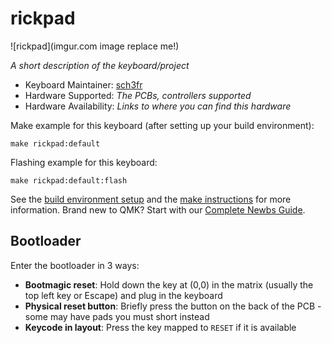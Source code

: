 # rickpad

![rickpad](imgur.com image replace me!)

*A short description of the keyboard/project*

* Keyboard Maintainer: [sch3fr](https://github.com/sch3fr)
* Hardware Supported: *The PCBs, controllers supported*
* Hardware Availability: *Links to where you can find this hardware*

Make example for this keyboard (after setting up your build environment):

    make rickpad:default

Flashing example for this keyboard:

    make rickpad:default:flash

See the [build environment setup](https://docs.qmk.fm/#/getting_started_build_tools) and the [make instructions](https://docs.qmk.fm/#/getting_started_make_guide) for more information. Brand new to QMK? Start with our [Complete Newbs Guide](https://docs.qmk.fm/#/newbs).

## Bootloader

Enter the bootloader in 3 ways:

* **Bootmagic reset**: Hold down the key at (0,0) in the matrix (usually the top left key or Escape) and plug in the keyboard
* **Physical reset button**: Briefly press the button on the back of the PCB - some may have pads you must short instead
* **Keycode in layout**: Press the key mapped to `RESET` if it is available
